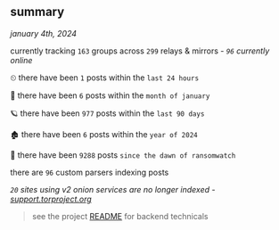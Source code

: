 
## summary
_january 4th, 2024_

currently tracking `163` groups across `299` relays & mirrors - _`96` currently online_

⏲ there have been `1` posts within the `last 24 hours`

🦈 there have been `6` posts within the `month of january`

🪐 there have been `977` posts within the `last 90 days`

🏚 there have been `6` posts within the `year of 2024`

🦕 there have been `9288` posts `since the dawn of ransomwatch`

there are `96` custom parsers indexing posts

_`20` sites using v2 onion services are no longer indexed - [support.torproject.org](https://support.torproject.org/onionservices/v2-deprecation/)_

> see the project [README](https://github.com/joshhighet/ransomwatch#ransomwatch--) for backend technicals
